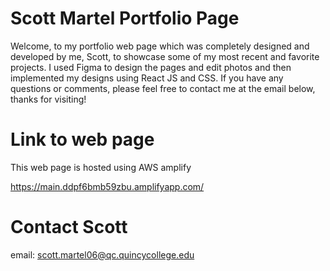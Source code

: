 # Scott Martel Portfolio Page 

Welcome, to my portfolio web page which was completely designed and developed by me, Scott, to showcase some of my most recent and favorite projects. I used Figma to design the pages and edit photos and then implemented my designs using React JS and CSS. If you have any questions or comments, please feel free to contact me at the email below, thanks for visiting!

# Link to web page

This web page is hosted using AWS amplify

https://main.ddpf6bmb59zbu.amplifyapp.com/

# Contact Scott
email: scott.martel06@qc.quincycollege.edu